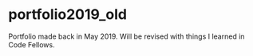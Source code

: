# portfolio2019_old
Portfolio made back in May 2019.  Will be revised with things I learned in Code Fellows.
